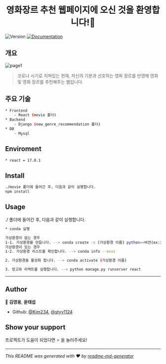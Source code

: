 <h1 align="center">영화장르 추천 웹페이지에 오신 것을 환영합니다!👋</h1>
<p>
  <img alt="Version" src="https://img.shields.io/badge/version-1.0.0-blue.svg?cacheSeconds=2592000" />
  <a href=" " target="_blank">
    <img alt="Documentation" src="https://img.shields.io/badge/documentation-yes-brightgreen.svg" />
  </a>
</p>



## 개요
![page1](https://user-images.githubusercontent.com/28242121/123937509-370e2c00-d9d1-11eb-8f59-a532963e6be4.png)

> 코로나 시기로 지쳐있는 현재, 자신의 기분과 선호하는 영화 장르를 반영해 영화 및 영화 장르를 추천해주는 웹입니다.



## 주요 기술 
```sh
* Frontend
    - React (movie 폴더)
* Backend
    - Django (new_genre_recommendation 폴더)
* DB
    - Mysql
```


## Enviroment
```sh
* react = 17.0.1
```


## Install

```sh
./movie 폴더에 들어간 후, 다음과 같이 실행합니다.
npm install
```

## Usage 

./ 폴더에 들어간 후, 다음과 같이 실행합니다. 

```sh
* conda 실행

가상환경이 없는 경우
1-1. 가상환경를 만듭니다. --> conda create -n (가상환경 이름) python=<버전(ex:3.5이나 3.7 등)>
가상환경이 있는 경우
1-2. 가상환경 리스트를 확인합니다. --> conda info --envs

2. 가상환경을 활성화 합니다. --> conda activate (가상환경 이름)

3. 장고와 리액트를 실행합니다. --> python manage.py runserver react

```
---------------------------------
## Author

👤 **김영웅**, **윤태섭**

* Github: [@Kim234](https://github.com/Kim234), [@styy1124](https://github.com/styy1124)


## Show your support

프로젝트가 도움이 되었다면 ⭐️ 을 눌러주세요!

***
_This README was generated with ❤️ by [readme-md-generator](https://github.com/kefranabg/readme-md-generator)_
